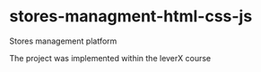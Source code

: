 # stores-managment-html-css-js
Stores management platform

The project was implemented within the leverX course
